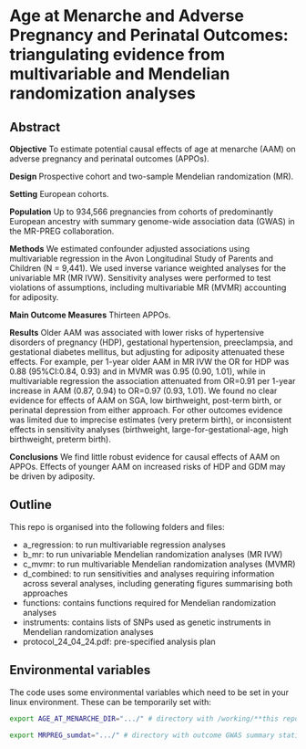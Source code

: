 # Age at Menarche and Adverse Pregnancy and Perinatal Outcomes: triangulating evidence from multivariable and Mendelian randomization analyses

## Abstract
**Objective** To estimate potential causal effects of age at menarche (AAM) on adverse pregnancy and perinatal outcomes (APPOs).

**Design** Prospective cohort and two-sample Mendelian randomization (MR).

**Setting** European cohorts.

**Population** Up to 934,566 pregnancies from cohorts of predominantly European ancestry with summary genome-wide association data (GWAS) in the MR-PREG collaboration.

**Methods** We estimated confounder adjusted associations using multivariable regression in the Avon Longitudinal Study of Parents and Children (N = 9,441). We used inverse variance weighted analyses for the univariable MR (MR IVW). Sensitivity analyses were performed to test violations of assumptions, including multivariable MR (MVMR) accounting for adiposity.

**Main Outcome Measures** Thirteen APPOs.

**Results** Older AAM was associated with lower risks of hypertensive disorders of pregnancy (HDP), gestational hypertension, preeclampsia, and gestational diabetes mellitus, but adjusting for adiposity attenuated these effects. For example, per 1-year older AAM in MR IVW the OR for HDP was 0.88 (95%CI:0.84, 0.93) and in MVMR was 0.95 (0.90, 1.01), while in multivariable regression the association attenuated from OR=0.91 per 1-year increase in AAM (0.87, 0.94) to OR=0.97 (0.93, 1.01).
We found no clear evidence for effects of AAM on SGA, low birthweight, post-term birth, or perinatal depression from either approach. For other outcomes evidence was limited due to imprecise estimates (very preterm birth), or inconsistent effects in sensitivity analyses (birthweight, large-for-gestational-age, high birthweight, preterm birth).

**Conclusions** We find little robust evidence for causal effects of AAM on APPOs. Effects of younger AAM on increased risks of HDP and GDM may be driven by adiposity.

## Outline
This repo is organised into the following folders and files:
* a_regression: to run multivariable regression analyses
* b_mr: to run univariable Mendelian randomization analyses (MR IVW)
* c_mvmr: to run multivariable Mendelian randomization analyses (MVMR)
* d_combined: to run sensitivities and analyses requiring information across several analyses, including generating figures summarising both approaches
* functions: contains functions required for Mendelian randomization analyses
* instruments: contains lists of SNPs used as genetic instruments in Mendelian randomization analyses
* protocol_24_04_24.pdf: pre-specified analysis plan

## Environmental variables
The code uses some environmental variables which need to be set in your linux environment.
These can be temporarily set with:

```bash
export AGE_AT_MENARCHE_DIR=".../" # directory with /working/**this repo** inside

export MRPREG_sumdat=".../" # directory with outcome GWAS summary statistics saved for extraction
```
